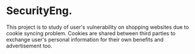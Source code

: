 # SecurityEng.
This project is to study of user's vulnerability on shopping websites due to cookie syncing problem. Cookies are shared between third parties to exchange user's personal information for their own benefits and advertisement too. 
